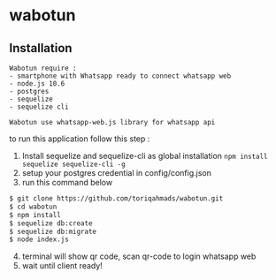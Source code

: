 # wabotun

## Installation
```
Wabotun require :
- smartphone with Whatsapp ready to connect whatsapp web
- node.js 10.6
- postgres
- sequelize
- sequelize cli
```

```
Wabotun use whatsapp-web.js library for whatsapp api
```

to run this application follow this step :
1. Install sequelize and sequelize-cli as global installation ```npm install sequelize sequelize-cli -g```
2. setup your postgres credential in config/config.json
3. run this command below

```sh
$ git clone https://github.com/toriqahmads/wabotun.git
$ cd wabotun
$ npm install
$ sequelize db:create
$ sequelize db:migrate
$ node index.js
```

4. terminal will show qr code, scan qr-code to login whatsapp web
5. wait until client ready!
